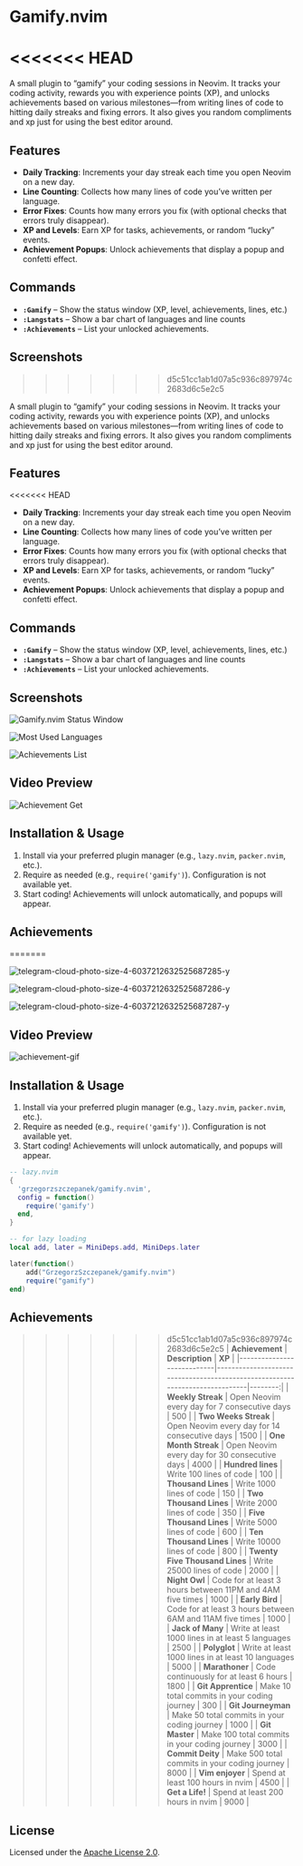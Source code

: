 # Gamify.nvim
<<<<<<< HEAD
=======

A small plugin to “gamify” your coding sessions in Neovim. It tracks your coding activity, rewards you with experience points (XP), and unlocks achievements based on various milestones—from writing lines of code to hitting daily streaks and fixing errors. It also gives you random compliments and xp just for using the best editor around. 

## Features

- **Daily Tracking**: Increments your day streak each time you open Neovim on a new day.  
- **Line Counting**: Collects how many lines of code you’ve written per language.  
- **Error Fixes**: Counts how many errors you fix (with optional checks that errors truly disappear).  
- **XP and Levels**: Earn XP for tasks, achievements, or random “lucky” events.  
- **Achievement Popups**: Unlock achievements that display a popup and confetti effect.  

## Commands
- **`:Gamify`** – Show the status window (XP, level, achievements, lines, etc.)  
- **`:Langstats`** – Show a bar chart of languages and line counts  
- **`:Achievements`** – List your unlocked achievements.
## Screenshots
>>>>>>> d5c51cc1ab1d07a5c936c897974c2683d6c5e2c5

A small plugin to “gamify” your coding sessions in Neovim. It tracks your coding activity, rewards you with experience points (XP), and unlocks achievements based on various milestones—from writing lines of code to hitting daily streaks and fixing errors. It also gives you random compliments and xp just for using the best editor around. 

## Features

<<<<<<< HEAD
- **Daily Tracking**: Increments your day streak each time you open Neovim on a new day.  
- **Line Counting**: Collects how many lines of code you’ve written per language.  
- **Error Fixes**: Counts how many errors you fix (with optional checks that errors truly disappear).  
- **XP and Levels**: Earn XP for tasks, achievements, or random “lucky” events.  
- **Achievement Popups**: Unlock achievements that display a popup and confetti effect.  

## Commands
- **`:Gamify`** – Show the status window (XP, level, achievements, lines, etc.)  
- **`:Langstats`** – Show a bar chart of languages and line counts  
- **`:Achievements`** – List your unlocked achievements.
## Screenshots

![Gamify.nvim Status Window](https://private-user-images.githubusercontent.com/113286903/400165080-398c0d50-cfb3-4a9b-8c0d-b0c6dba05dd9.jpg?jwt=eyJhbGciOiJIUzI1NiIsInR5cCI6IkpXVCJ9.eyJpc3MiOiJnaXRodWIuY29tIiwiYXVkIjoicmF3LmdpdGh1YnVzZXJjb250ZW50LmNvbSIsImtleSI6ImtleTUiLCJleHAiOjE3MzYwMjUzOTcsIm5iZiI6MTczNjAyNTA5NywicGF0aCI6Ii8xMTMyODY5MDMvNDAwMTY1MDgwLTM5OGMwZDUwLWNmYjMtNGE5Yi04YzBkLWIwYzZkYmEwNWRkOS5qcGc_WC1BbXotQWxnb3JpdGhtPUFXUzQtSE1BQy1TSEEyNTYmWC1BbXotQ3JlZGVudGlhbD1BS0lBVkNPRFlMU0E1M1BRSzRaQSUyRjIwMjUwMTA0JTJGdXMtZWFzdC0xJTJGczMlMkZhd3M0X3JlcXVlc3QmWC1BbXotRGF0ZT0yMDI1MDEwNFQyMTExMzdaJlgtQW16LUV4cGlyZXM9MzAwJlgtQW16LVNpZ25hdHVyZT1iYzIxNjhmMjdmMWZmMGMxNjBiN2IxNDc4YWM2ZmYzYjQ1ODlmNTJlMGVhMWE2ODU0MmE0OTA3NWRlZmFlMGYwJlgtQW16LVNpZ25lZEhlYWRlcnM9aG9zdCJ9.v7TK1ywzWEhTmI6Egd7u_kPgUpWRGUrTtjpblnjfe84)

![Most Used Languages](https://private-user-images.githubusercontent.com/113286903/400165086-d9d20490-8781-46d9-bd90-436af5404ee1.jpg?jwt=eyJhbGciOiJIUzI1NiIsInR5cCI6IkpXVCJ9.eyJpc3MiOiJnaXRodWIuY29tIiwiYXVkIjoicmF3LmdpdGh1YnVzZXJjb250ZW50LmNvbSIsImtleSI6ImtleTUiLCJleHAiOjE3MzYwMjUzOTcsIm5iZiI6MTczNjAyNTA5NywicGF0aCI6Ii8xMTMyODY5MDMvNDAwMTY1MDg2LWQ5ZDIwNDkwLTg3ODEtNDZkOS1iZDkwLTQzNmFmNTQwNGVlMS5qcGc_WC1BbXotQWxnb3JpdGhtPUFXUzQtSE1BQy1TSEEyNTYmWC1BbXotQ3JlZGVudGlhbD1BS0lBVkNPRFlMU0E1M1BRSzRaQSUyRjIwMjUwMTA0JTJGdXMtZWFzdC0xJTJGczMlMkZhd3M0X3JlcXVlc3QmWC1BbXotRGF0ZT0yMDI1MDEwNFQyMTExMzdaJlgtQW16LUV4cGlyZXM9MzAwJlgtQW16LVNpZ25hdHVyZT04NmVmODU5NDc2YjJlOTRiZmIzMGRlYTQzOWYzYzI4MDI5ZDc2MmNiNGRmMDI3NGJhMzc1MWY0NzllYzMzY2I2JlgtQW16LVNpZ25lZEhlYWRlcnM9aG9zdCJ9.rbms8Bpi4KVmRI5YDSOmNgQndIu7VMtn94d50DU8QBE)

![Achievements List](https://private-user-images.githubusercontent.com/113286903/400165090-6319b1fd-6481-4879-a653-f16fdc5e6660.jpg?jwt=eyJhbGciOiJIUzI1NiIsInR5cCI6IkpXVCJ9.eyJpc3MiOiJnaXRodWIuY29tIiwiYXVkIjoicmF3LmdpdGh1YnVzZXJjb250ZW50LmNvbSIsImtleSI6ImtleTUiLCJleHAiOjE3MzYwMjUzOTcsIm5iZiI6MTczNjAyNTA5NywicGF0aCI6Ii8xMTMyODY5MDMvNDAwMTY1MDkwLTYzMTliMWZkLTY0ODEtNDg3OS1hNjUzLWYxNmZkYzVlNjY2MC5qcGc_WC1BbXotQWxnb3JpdGhtPUFXUzQtSE1BQy1TSEEyNTYmWC1BbXotQ3JlZGVudGlhbD1BS0lBVkNPRFlMU0E1M1BRSzRaQSUyRjIwMjUwMTA0JTJGdXMtZWFzdC0xJTJGczMlMkZhd3M0X3JlcXVlc3QmWC1BbXotRGF0ZT0yMDI1MDEwNFQyMTExMzdaJlgtQW16LUV4cGlyZXM9MzAwJlgtQW16LVNpZ25hdHVyZT1lYjg5M2VkMzBlNDBkNzM4ZmIxYTAwODEwMTIzYWE3YTE4MTM2NDJiZTRkMzc2NjU5ZDYyNTcwMTZiZDk4NWU1JlgtQW16LVNpZ25lZEhlYWRlcnM9aG9zdCJ9.-SyQApj4qUAqG_SABdIPd9qPxf5ITvMiwzccACvA6FM)

## Video Preview

![Achievement Get](https://private-user-images.githubusercontent.com/113286903/400165045-f5b07484-a700-47ee-97a7-5d13e9d4ebcf.gif?jwt=eyJhbGciOiJIUzI1NiIsInR5cCI6IkpXVCJ9.eyJpc3MiOiJnaXRodWIuY29tIiwiYXVkIjoicmF3LmdpdGh1YnVzZXJjb250ZW50LmNvbSIsImtleSI6ImtleTUiLCJleHAiOjE3MzYwMjUzOTcsIm5iZiI6MTczNjAyNTA5NywicGF0aCI6Ii8xMTMyODY5MDMvNDAwMTY1MDQ1LWY1YjA3NDg0LWE3MDAtNDdlZS05N2E3LTVkMTNlOWQ0ZWJjZi5naWY_WC1BbXotQWxnb3JpdGhtPUFXUzQtSE1BQy1TSEEyNTYmWC1BbXotQ3JlZGVudGlhbD1BS0lBVkNPRFlMU0E1M1BRSzRaQSUyRjIwMjUwMTA0JTJGdXMtZWFzdC0xJTJGczMlMkZhd3M0X3JlcXVlc3QmWC1BbXotRGF0ZT0yMDI1MDEwNFQyMTExMzdaJlgtQW16LUV4cGlyZXM9MzAwJlgtQW16LVNpZ25hdHVyZT0yYzI0ZjdkMWYzY2QyZjUwNzVhNzQ1NWZkZDJkMzdmYjA0MzAzYzBlNzIxNzc3MDA4MTFhNDE5Zjg5ZmFjYWI4JlgtQW16LVNpZ25lZEhlYWRlcnM9aG9zdCJ9.nD-0UujdZyx72u6geeIsLrc-Gg0HOXRou_y-kh89Il8)

## Installation & Usage

1. Install via your preferred plugin manager (e.g., `lazy.nvim`, `packer.nvim`, etc.).  
2. Require as needed (e.g., `require('gamify')`). Configuration is not available yet.
3. Start coding! Achievements will unlock automatically, and popups will appear.  

## Achievements

=======



![telegram-cloud-photo-size-4-6037212632525687285-y](https://github.com/user-attachments/assets/398c0d50-cfb3-4a9b-8c0d-b0c6dba05dd9)

![telegram-cloud-photo-size-4-6037212632525687286-y](https://github.com/user-attachments/assets/d9d20490-8781-46d9-bd90-436af5404ee1)

![telegram-cloud-photo-size-4-6037212632525687287-y](https://github.com/user-attachments/assets/6319b1fd-6481-4879-a653-f16fdc5e6660)

## Video Preview

![achievement-gif](https://github.com/user-attachments/assets/f5b07484-a700-47ee-97a7-5d13e9d4ebcf)

## Installation & Usage

1. Install via your preferred plugin manager (e.g., `lazy.nvim`, `packer.nvim`, etc.).  
2. Require as needed (e.g., `require('gamify')`). Configuration is not available yet.
3. Start coding! Achievements will unlock automatically, and popups will appear.

```lua
-- lazy.nvim  
{
  'grzegorzszczepanek/gamify.nvim',
  config = function()
    require('gamify')
  end,
}
```

```lua
-- for lazy loading
local add, later = MiniDeps.add, MiniDeps.later

later(function()
    add("GrzegorzSzczepanek/gamify.nvim")
    require("gamify")
end)

```


## Achievements

>>>>>>> d5c51cc1ab1d07a5c936c897974c2683d6c5e2c5
| **Achievement**            | **Description**                                                              | **XP**  |
|----------------------------|------------------------------------------------------------------------------|--------:|
| **Weekly Streak**          | Open Neovim every day for 7 consecutive days                                 | 500     |
| **Two Weeks Streak**       | Open Neovim every day for 14 consecutive days                                | 1500    |
| **One Month Streak**       | Open Neovim every day for 30 consecutive days                                | 4000    |
| **Hundred lines**          | Write 100 lines of code                                                      | 100     |
| **Thousand Lines**         | Write 1000 lines of code                                                     | 150     |
| **Two Thousand Lines**     | Write 2000 lines of code                                                     | 350     |
| **Five Thousand Lines**    | Write 5000 lines of code                                                     | 600     |
| **Ten Thousand Lines**     | Write 10000 lines of code                                                    | 800     |
| **Twenty Five Thousand Lines** | Write 25000 lines of code                                               | 2000    |
| **Night Owl**              | Code for at least 3 hours between 11PM and 4AM five times                     | 1000    |
| **Early Bird**             | Code for at least 3 hours between 6AM and 11AM five times                     | 1000    |
| **Jack of Many**           | Write at least 1000 lines in at least 5 languages                            | 2500    |
| **Polyglot**               | Write at least 1000 lines in at least 10 languages                           | 5000    |
| **Marathoner**             | Code continuously for at least 6 hours                                       | 1800    |
| **Git Apprentice**         | Make 10 total commits in your coding journey                                 | 300     |
| **Git Journeyman**         | Make 50 total commits in your coding journey                                 | 1000    |
| **Git Master**             | Make 100 total commits in your coding journey                                | 3000    |
| **Commit Deity**           | Make 500 total commits in your coding journey                                | 8000    |
| **Vim enjoyer**            | Spend at least 100 hours in nvim                                             | 4500    |
| **Get a Life!**            | Spend at least 200 hours in nvim                                             | 9000    |

## License
Licensed under the [Apache License 2.0](LICENSE).
